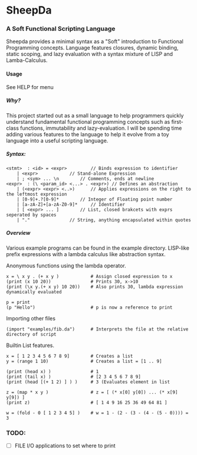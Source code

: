 # SheepDa
### A Soft Functional Scripting Language
Sheepda provides a minimal syntax as a "Soft" introduction to Functional Programming concepts.
Language features closures, dynamic binding, static scoping, and lazy evaluation with a syntax mixture of LISP and Lamba-Calculus. 

#### Usage
See HELP for menu

##### Why?
This project started out as a small language to help programmers quickly understand fundamental functional programming concepts such as first-class functions, immutability and lazy-evaluation. 
I will be spending time adding various features to the language to help it evolve from a toy language into a useful scripting language.

##### Syntax:
	<stmt>	: <id> = <expr>			// Binds expression to identifier
		| <expr>			// Stand-alone Expression
		| ; <sym> ... \n		// Comments, ends at newline
	<expr>	: (\ <param_id> <...> . <expr>)	// Defines an abstraction
		| (<expr> <expr> <..>)		// Applies expressions on the right to the leftmost expression
		| [0-9]+.?[0-9]*		// Integer of Floating point number 
		| [a-zA-Z]+[a-zA-Z0-9]*		// Identifier 
		| [ <expr> ... ]		// List, closed brakcets with exprs seperated by spaces
		| "."				// String, anything encapsulated within quotes

##### Overview
Various example programs can be found in the example directory. 
LISP-like prefix expressions with a lambda calculus like abstraction syntax.

Anonymous functions using the lambda operator.


	x = \ x y . (+ x y )			# Assign closed expression to x
	(print (x 10 20))				# Prints 30, x->10
	(print (\x y.(+ x y) 10 20))	# Also prints 30, lambda expression dynamically evaluated
	
	p = print
	(p "Hello")						# p is now a reference to print


Importing other files

	(import "examples/fib.da") 		# Interprets the file at the relative directory of script 

	
Builtin List features.
	
	x = [ 1 2 3 4 5 6 7 8 9]		# Creates a list
	y = (range 1 10)				# Creates a list = [1 .. 9]
	
	(print (head x) )				# 1
	(print (tail x) ) 				# [2 3 4 5 6 7 8 9]
	(print (head [(+ 1 2) ] ) ) 	# 3 (Evaluates element in list	

	z = (map * x y ) 				# z = [ (* x[0] y[0]) ... (* x[9] y[9]) ]
	(print z)						# [ 1 4 9 16 25 36 49 64 81 ]
	
	w = (fold - 0 [ 1 2 3 4 5] ) 	# w = 1 - (2 - (3 - (4 - (5 - 0)))) = 3 
	
		
	


### TODO:
- [ ] FILE I/O applications to set where to print

